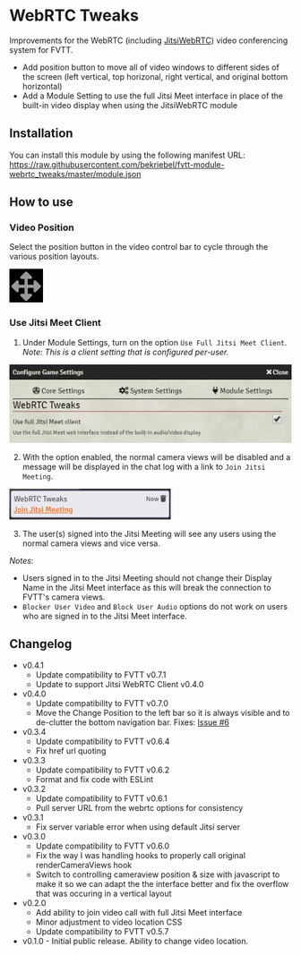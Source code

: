# WebRTC Tweaks
Improvements for the WebRTC (including [JitsiWebRTC](https://github.com/luvolondon/fvtt-module-jitsiwebrtc/)) video conferencing system for FVTT.

* Add position button to move all of video windows to different sides of the screen (left vertical, top horizonal, right vertical, and original bottom horizontal)
* Add a Module Setting to use the full Jitsi Meet interface in place of the built-in video display when using the JitsiWebRTC module

## Installation
You can install this module by using the following manifest URL: https://raw.githubusercontent.com/bekriebel/fvtt-module-webrtc_tweaks/master/module.json

## How to use
### **Video Position**
Select the position button in the video control bar to cycle through the various position layouts.

![position button example](https://raw.githubusercontent.com/bekriebel/fvtt-module-webrtc_tweaks/master/images/example_position.png)

### **Use Jitsi Meet Client**
   1. Under Module Settings, turn on the option `Use Full Jitsi Meet Client`. *Note: This is a client setting that is configured per-user.*

![module settings example](https://raw.githubusercontent.com/bekriebel/fvtt-module-webrtc_tweaks/master/images/example_useJitsiMeet.png)

   2. With the option enabled, the normal camera views will be disabled and a message will be displayed in the chat log with a link to `Join Jitsi Meeting`.

![join meeting chat message example](https://raw.githubusercontent.com/bekriebel/fvtt-module-webrtc_tweaks/master/images/example_joinJitsiMeeting.png)

   3. The user(s) signed into the Jitsi Meeting will see any users using the normal camera views and vice versa.

*Notes*:
* Users signed in to the Jitsi Meeting should not change their Display Name in the Jitsi Meet interface as this will break the connection to FVTT's camera views.
* `Blocker User Video` and `Block User Audio` options do not work on users who are signed in to the Jitsi Meet interface.

## Changelog
* v0.4.1
  * Update compatibility to FVTT v0.7.1
  * Update to support Jitsi WebRTC Client v0.4.0
* v0.4.0
  * Update compatibility to FVTT v0.7.0
  * Move the Change Position to the left bar so it is always visible and to de-clutter the bottom navigation bar. Fixes: [Issue #6](https://github.com/bekriebel/fvtt-module-webrtc_tweaks/issues/6)
* v0.3.4
  * Update compatibility to FVTT v0.6.4
  * Fix href url quoting
* v0.3.3
  * Update compatibility to FVTT v0.6.2
  * Format and fix code with ESLint
* v0.3.2
  * Update compatibility to FVTT v0.6.1
  * Pull server URL from the webrtc options for consistency
* v0.3.1
  * Fix server variable error when using default Jitsi server
* v0.3.0
  * Update compatibility to FVTT v0.6.0
  * Fix the way I was handling hooks to properly call original renderCameraViews hook
  * Switch to controlling cameraview position & size with javascript to make it so we can adapt the the interface better and fix the overflow that was occuring in a vertical layout 
* v0.2.0
  * Add ability to join video call with full Jitsi Meet interface
  * Minor adjustment to video location CSS
  * Update compatibility to FVTT v0.5.7
* v0.1.0 - Initial public release. Ability to change video location.
